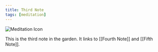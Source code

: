 ```yaml
---
title: Third Note
tags: [meditation]
---
```


![Meditation Icon](/meditation-icon.svg)

This is the third note in the garden. It links to [[Fourth Note]] and [[Fifth Note]].
